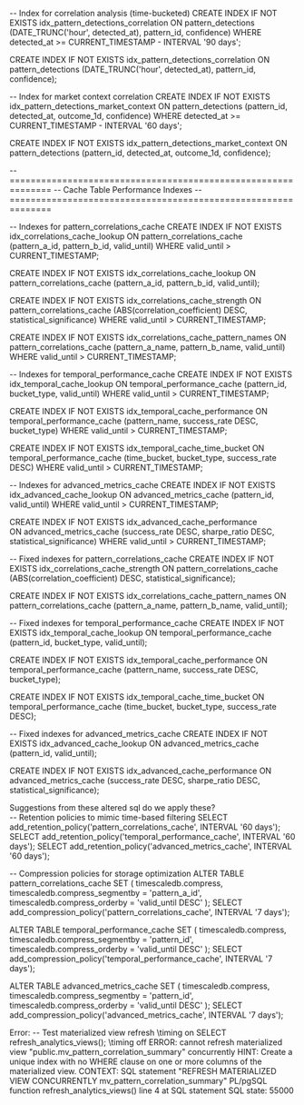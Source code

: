 
-- Index for correlation analysis (time-bucketed)
CREATE INDEX IF NOT EXISTS idx_pattern_detections_correlation
ON pattern_detections (DATE_TRUNC('hour', detected_at), pattern_id, confidence)
WHERE detected_at >= CURRENT_TIMESTAMP - INTERVAL '90 days';

CREATE INDEX IF NOT EXISTS idx_pattern_detections_correlation
ON pattern_detections (DATE_TRUNC('hour', detected_at), pattern_id, confidence);

-- Index for market context correlation
CREATE INDEX IF NOT EXISTS idx_pattern_detections_market_context
ON pattern_detections (pattern_id, detected_at, outcome_1d, confidence)
WHERE detected_at >= CURRENT_TIMESTAMP - INTERVAL '60 days';

CREATE INDEX IF NOT EXISTS idx_pattern_detections_market_context
ON pattern_detections (pattern_id, detected_at, outcome_1d, confidence);

-- ==============================================================
-- Cache Table Performance Indexes
-- ==============================================================

-- Indexes for pattern_correlations_cache
CREATE INDEX IF NOT EXISTS idx_correlations_cache_lookup
ON pattern_correlations_cache (pattern_a_id, pattern_b_id, valid_until)
WHERE valid_until > CURRENT_TIMESTAMP;

CREATE INDEX IF NOT EXISTS idx_correlations_cache_lookup
ON pattern_correlations_cache (pattern_a_id, pattern_b_id, valid_until);


CREATE INDEX IF NOT EXISTS idx_correlations_cache_strength
ON pattern_correlations_cache (ABS(correlation_coefficient) DESC, statistical_significance)
WHERE valid_until > CURRENT_TIMESTAMP;

CREATE INDEX IF NOT EXISTS idx_correlations_cache_pattern_names
ON pattern_correlations_cache (pattern_a_name, pattern_b_name, valid_until)
WHERE valid_until > CURRENT_TIMESTAMP;

-- Indexes for temporal_performance_cache
CREATE INDEX IF NOT EXISTS idx_temporal_cache_lookup
ON temporal_performance_cache (pattern_id, bucket_type, valid_until)
WHERE valid_until > CURRENT_TIMESTAMP;

CREATE INDEX IF NOT EXISTS idx_temporal_cache_performance
ON temporal_performance_cache (pattern_name, success_rate DESC, bucket_type)
WHERE valid_until > CURRENT_TIMESTAMP;

CREATE INDEX IF NOT EXISTS idx_temporal_cache_time_bucket
ON temporal_performance_cache (time_bucket, bucket_type, success_rate DESC)
WHERE valid_until > CURRENT_TIMESTAMP;

-- Indexes for advanced_metrics_cache
CREATE INDEX IF NOT EXISTS idx_advanced_cache_lookup
ON advanced_metrics_cache (pattern_id, valid_until)
WHERE valid_until > CURRENT_TIMESTAMP;

CREATE INDEX IF NOT EXISTS idx_advanced_cache_performance  
ON advanced_metrics_cache (success_rate DESC, sharpe_ratio DESC, statistical_significance)
WHERE valid_until > CURRENT_TIMESTAMP;


-- Fixed indexes for pattern_correlations_cache
CREATE INDEX IF NOT EXISTS idx_correlations_cache_strength
ON pattern_correlations_cache (ABS(correlation_coefficient) DESC, statistical_significance);

CREATE INDEX IF NOT EXISTS idx_correlations_cache_pattern_names
ON pattern_correlations_cache (pattern_a_name, pattern_b_name, valid_until);

-- Fixed indexes for temporal_performance_cache
CREATE INDEX IF NOT EXISTS idx_temporal_cache_lookup
ON temporal_performance_cache (pattern_id, bucket_type, valid_until);

CREATE INDEX IF NOT EXISTS idx_temporal_cache_performance
ON temporal_performance_cache (pattern_name, success_rate DESC, bucket_type);

CREATE INDEX IF NOT EXISTS idx_temporal_cache_time_bucket
ON temporal_performance_cache (time_bucket, bucket_type, success_rate DESC);

-- Fixed indexes for advanced_metrics_cache
CREATE INDEX IF NOT EXISTS idx_advanced_cache_lookup
ON advanced_metrics_cache (pattern_id, valid_until);

CREATE INDEX IF NOT EXISTS idx_advanced_cache_performance
ON advanced_metrics_cache (success_rate DESC, sharpe_ratio DESC, statistical_significance);


Suggestions from these altered sql do we apply these?  
-- Retention policies to mimic time-based filtering
SELECT add_retention_policy('pattern_correlations_cache', INTERVAL '60 days');
SELECT add_retention_policy('temporal_performance_cache', INTERVAL '60 days');
SELECT add_retention_policy('advanced_metrics_cache', INTERVAL '60 days');

-- Compression policies for storage optimization
ALTER TABLE pattern_correlations_cache SET (
    timescaledb.compress,
    timescaledb.compress_segmentby = 'pattern_a_id',
    timescaledb.compress_orderby = 'valid_until DESC'
);
SELECT add_compression_policy('pattern_correlations_cache', INTERVAL '7 days');

ALTER TABLE temporal_performance_cache SET (
    timescaledb.compress,
    timescaledb.compress_segmentby = 'pattern_id',
    timescaledb.compress_orderby = 'valid_until DESC'
);
SELECT add_compression_policy('temporal_performance_cache', INTERVAL '7 days');

ALTER TABLE advanced_metrics_cache SET (
    timescaledb.compress,
    timescaledb.compress_segmentby = 'pattern_id',
    timescaledb.compress_orderby = 'valid_until DESC'
);
SELECT add_compression_policy('advanced_metrics_cache', INTERVAL '7 days');


Error:
-- Test materialized view refresh
\timing on
SELECT refresh_analytics_views();
\timing off
ERROR:  cannot refresh materialized view "public.mv_pattern_correlation_summary" concurrently
HINT:  Create a unique index with no WHERE clause on one or more columns of the materialized view.
CONTEXT:  SQL statement "REFRESH MATERIALIZED VIEW CONCURRENTLY mv_pattern_correlation_summary"
PL/pgSQL function refresh_analytics_views() line 4 at SQL statement 
SQL state: 55000



